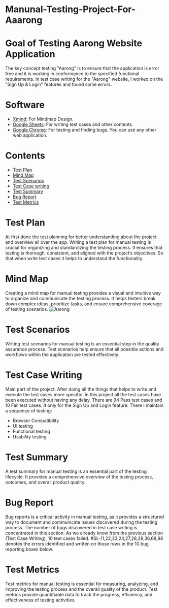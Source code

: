 # Manunal-Testing-Project-For-Aaarong
# Goal of Testing Aarong Website Application
The key concept testing "Aarong" is to ensure that the application is error free and it is working in conformance to the specified functional requirements. In test case writing for the "Aarong" website, I worked on the "Sign Up & Login" features and found some errors.
# Software
- [Xmind](https://www.xmind.net/): For Mindmap Design.
- [Google Sheets](https://workspace.google.com/products/sheets/): For writing test cases and other contents.
- [Google Chrome](https://www.google.com/chrome/): For testing and finding bugs. You can use any other web application.
# Contents
- [Test Plan](#test-plan)
- [Mind Map](#mind-map)
- [Test Scenarios](#test-scenarios)
- [Test Case writing](#test-case-writing)
- [Test Summary](#test-summary)
- [Bug Report](#bug-report)
- [Test Metrics](#test-metrics)

# Test Plan
At first done the test planning for better understanding about the project and overview all over the app. Writing a test plan for manual testing is crucial for organizing and standardizing the testing process. It ensures that testing is thorough, consistent, and aligned with the project’s objectives.  So that when write test cases it helps to understand the functionality.
# Mind Map
Creating a mind map for manual testing provides a visual and intuitive way to organize and communicate the testing process. It helps testers break down complex ideas, prioritize tasks, and ensure comprehensive coverage of testing scenarios.
![Aarong](https://github.com/user-attachments/assets/71a3ffe7-6ea2-49f1-966f-05cdbffe2dc4)
# Test Scenarios
Writing test scenarios for manual testing is an essential step in the quality assurance process. Test scenarios help ensure that all possible actions and workflows within the application are tested effectively.
# Test Case Writing
Main part of the project. After doing all the things that helps to write and execute the test cases more specific. In this project all the test cases have been executed without having any delay. There are 94 Pass test cases and 10 Fail test cases. It only for the Sign Up and Login feature. There I maintain a sequence of testing:
- Browser Compatibility
- UI testing
- Functional testing
- Usability testing
# Test Summary
A test summary for manual testing is an essential part of the testing lifecycle. It provides a comprehensive overview of the testing process, outcomes, and overall product quality.
# Bug Report
Bug reports is a critical activity in manual testing, as it provides a structured way to document and communicate issues discovered during the testing process. The number of bugs discovered in test case writing is concentrated in this section. As we already know from the previous section (Test Case Writing), 10 test cases failed. #SL-11,22,23,24,27,28,29,36,68,88 denotes the errors identified and written on those rows in the 10 bug reporting boxes below.
# Test Metrics
Test metrics for manual testing is essential for measuring, analyzing, and improving the testing process and the overall quality of the product. Test metrics provide quantifiable data to track the progress, efficiency, and effectiveness of testing activities. 
